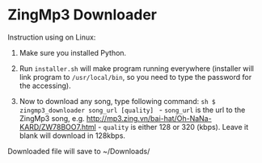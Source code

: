 # ZingMp3 Downloader
Instruction using on Linux:
  1. Make sure you installed Python.

  2. Run `installer.sh` will make program running everywhere (installer will link program to `/usr/local/bin`, so you need to type the password for the accessing).
  
  3. Now to download any song, type following command:
    ```sh
    $ zingmp3_downloader song_url [quality]
    ```
    - `song_url` is the url to the ZingMp3 song, e.g. http://mp3.zing.vn/bai-hat/Oh-NaNa-KARD/ZW78BOO7.html
    - `quality` is either 128 or 320 (kbps). Leave it blank will download in 128kbps.
  
  Downloaded file will save to ~/Downloads/
